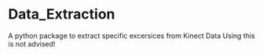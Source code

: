 # Data_Extraction
A python package to extract specific excersices from Kinect Data
Using this is not advised!
